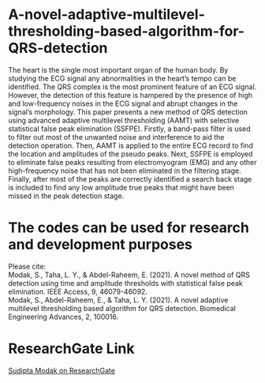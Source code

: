 # A-novel-adaptive-multilevel-thresholding-based-algorithm-for-QRS-detection


The heart is the single most important organ of the human body. By studying the ECG signal any abnormalities in the heart’s tempo can be identified. The QRS complex is the most prominent feature of an ECG signal. However, the detection of this feature is hampered by the presence of high and low-frequency noises in the ECG signal and abrupt changes in the signal’s morphology. This paper presents a new method of QRS detection using advanced adaptive multilevel thresholding (AAMT) with selective statistical false peak elimination (SSFPE). Firstly, a band-pass filter is used to filter out most of the unwanted noise and interference to aid the detection operation. Then, AAMT is applied to the entire ECG record to find the location and amplitudes of the pseudo peaks. Next, SSFPE is employed to eliminate false peaks resulting from electromyogram (EMG) and any other high-frequency noise that has not been eliminated in the filtering stage. Finally, after most of the peaks are correctly identified a search back stage is included to find any low amplitude true peaks that might have been missed in the peak detection stage. 


# The codes can be used for research and development purposes

Please cite:
<br />Modak, S., Taha, L. Y., & Abdel-Raheem, E. (2021). A novel method of QRS detection using time and amplitude thresholds with statistical false peak elimination. IEEE Access, 9, 46079-46092.
<br />Modak, S., Abdel-Raheem, E., & Taha, L. Y. (2021). A novel adaptive multilevel thresholding based algorithm for QRS detection. Biomedical Engineering Advances, 2, 100016.

# ResearchGate Link
<a href="https://www.researchgate.net/profile/Sudipta-Modak-4">Sudipta Modak on ResearchGate</a>
